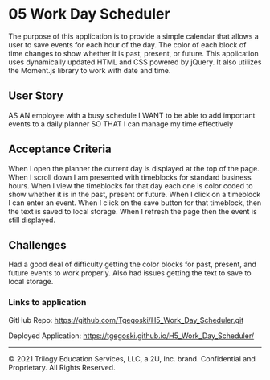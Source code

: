 # 05 Work Day Scheduler

The purpose of this application is to provide a simple calendar that allows a user to save events for each hour of the day.  The color of each block of time changes to show whether it is past, present, or future. This application uses dynamically updated HTML and CSS powered by jQuery.  It also utilizes the Moment.js library to work with date and time.

## User Story
AS AN employee with a busy schedule
I WANT to be able to add important events to a daily planner
SO THAT I can manage my time effectively

## Acceptance Criteria
When I open the planner the current day is displayed at the top of the page. 
When I scroll down I am presented with timeblocks for standard business hours. 
When I view the timeblocks for that day each one is color coded to show whether it is in the past, 
present or future.
When I click on a timeblock I can enter an event. 
When I click on the save button for that timeblock,
then the text is saved to local storage.
When I refresh the page then the event is still displayed.

## Challenges

Had a good deal of difficulty getting the color blocks for past, present, and future events to work properly. 
Also had issues getting the text to save to local storage.

### Links to application

GitHub Repo:
https://github.com/Tgegoski/H5_Work_Day_Scheduler.git

Deployed Application:
https://tgegoski.github.io/H5_Work_Day_Scheduler/











- - -
© 2021 Trilogy Education Services, LLC, a 2U, Inc. brand. Confidential and Proprietary. All Rights Reserved.
